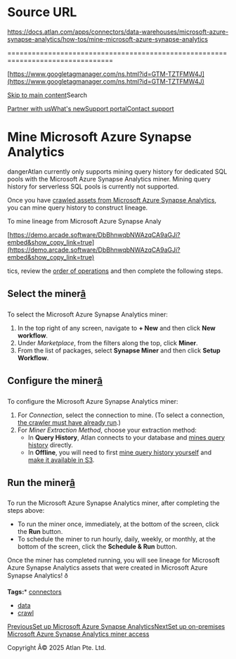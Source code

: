 # Source URL
https://docs.atlan.com/apps/connectors/data-warehouses/microsoft-azure-synapse-analytics/how-tos/mine-microsoft-azure-synapse-analytics

================================================================================

<!--
canonical: https://docs.atlan.com/apps/connectors/data-warehouses/microsoft-azure-synapse-analytics/how-tos/mine-microsoft-azure-synapse-analytics
link-alternate: https://docs.atlan.com/apps/connectors/data-warehouses/microsoft-azure-synapse-analytics/how-tos/mine-microsoft-azure-synapse-analytics
meta-description: Learn about mine microsoft azure synapse analytics.
meta-docsearch:docusaurus_tag: docs-default-current
meta-docsearch:language: en
meta-docsearch:version: current
meta-docusaurus_locale: en
meta-docusaurus_tag: docs-default-current
meta-docusaurus_version: current
meta-generator: Docusaurus v3.8.1
meta-og-description: Learn about mine microsoft azure synapse analytics.
meta-og-locale: en
meta-og-title: Mine Microsoft Azure Synapse Analytics | Atlan Documentation
meta-og-url: https://docs.atlan.com/apps/connectors/data-warehouses/microsoft-azure-synapse-analytics/how-tos/mine-microsoft-azure-synapse-analytics
meta-twitter:card: summary_large_image
meta-viewport: width=device-width,initial-scale=1
title: Mine Microsoft Azure Synapse Analytics | Atlan Documentation
-->

[https://www.googletagmanager.com/ns.html?id=GTM-TZTFMW4J](https://www.googletagmanager.com/ns.html?id=GTM-TZTFMW4J)

[Skip to main content](#__docusaurus_skipToContent_fallback)Search

[Partner with us](https://docs.google.com/forms/d/e/1FAIpQLScuAIhCm2GS7YFstrOjawbP8J7PUmOynQo7wI2yGCcCyEcVSw/viewform)[What's new](https://shipped.atlan.com/)[Support portal](https://atlan.zendesk.com/auth/v2/login/signin?return_to=https%3A%2F%2Fatlan.zendesk.com%2Fhc%2Fen-us&theme=hc&locale=en-us&brand_id=1900000425113&auth_origin=1900000425113%2Cfalse%2Ctrue)[Contact support](/support/submit-request)

Mine Microsoft Azure Synapse Analytics
======================================

dangerAtlan currently only supports mining query history for dedicated SQL pools with the Microsoft Azure Synapse Analytics miner. Mining query history for serverless SQL pools is currently not supported.

Once you have [crawled assets from Microsoft Azure Synapse Analytics](/apps/connectors/data-warehouses/microsoft-azure-synapse-analytics/how-tos/crawl-microsoft-azure-synapse-analytics), you can mine query history to construct lineage.

To mine lineage from Microsoft Azure Synapse Analy

[https://demo.arcade.software/DbBhnwqbNWAzqCA9aGJi?embed&show_copy_link=true](https://demo.arcade.software/DbBhnwqbNWAzqCA9aGJi?embed&show_copy_link=true)

tics, review the [order of operations](/product/connections/how-tos/order-workflows) and then complete the following steps.

Select the miner[â](#select-the-miner "Direct link to Select the miner")
--------------------------------------------------------------------------

To select the Microsoft Azure Synapse Analytics miner:

1. In the top right of any screen, navigate to **\+ New** and then click **New workflow**.
2. Under *Marketplace*, from the filters along the top, click **Miner**.
3. From the list of packages, select **Synapse Miner** and then click **Setup Workflow**.

Configure the miner[â](#configure-the-miner "Direct link to Configure the miner")
-----------------------------------------------------------------------------------

To configure the Microsoft Azure Synapse Analytics miner:

1. For *Connection*, select the connection to mine. (To select a connection, [the crawler must have already run](/apps/connectors/data-warehouses/microsoft-azure-synapse-analytics/how-tos/crawl-microsoft-azure-synapse-analytics).)
2. For *Miner Extraction Method*, choose your extraction method:
    * In **Query History**, Atlan connects to your database and [mines query history](/apps/connectors/data-warehouses/microsoft-azure-synapse-analytics/how-tos/set-up-microsoft-azure-synapse-analytics#mine-query-history) directly.
    * In **Offline**, you will need to first [mine query history yourself](/apps/connectors/data-warehouses/microsoft-azure-synapse-analytics/how-tos/set-up-on-premises-microsoft-azure-synapse-analytics-miner-access) and [make it available in S3](/product/connections/how-tos/mine-queries-through-s3).

Run the miner[â](#run-the-miner "Direct link to Run the miner")
-----------------------------------------------------------------

To run the Microsoft Azure Synapse Analytics miner, after completing the steps above:

* To run the miner once, immediately, at the bottom of the screen, click the **Run** button.
* To schedule the miner to run hourly, daily, weekly, or monthly, at the bottom of the screen, click the **Schedule \& Run** button.

Once the miner has completed running, you will see lineage for Microsoft Azure Synapse Analytics assets that were created in Microsoft Azure Synapse Analytics! ð

**Tags:*** [connectors](/tags/connectors)
* [data](/tags/data)
* [crawl](/tags/crawl)

[PreviousSet up Microsoft Azure Synapse Analytics](/apps/connectors/data-warehouses/microsoft-azure-synapse-analytics/how-tos/set-up-microsoft-azure-synapse-analytics)[NextSet up on\-premises Microsoft Azure Synapse Analytics miner access](/apps/connectors/data-warehouses/microsoft-azure-synapse-analytics/how-tos/set-up-on-premises-microsoft-azure-synapse-analytics-miner-access)

Copyright Â© 2025 Atlan Pte. Ltd.

